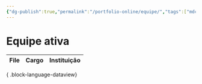 ```yaml
---
{"dg-publish":true,"permalink":"/portfolio-online/equipe/","tags":["mdc"],"created":"2024-02-05T11:59:48.218-03:00","updated":"2024-02-05T18:09:39.306-03:00"}
---
```



# Equipe ativa

| File | Cargo | Instituição |
| ---- | ----- | ----------- |

{ .block-language-dataview}
